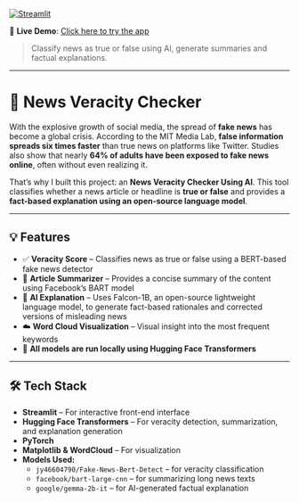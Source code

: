 [![Streamlit](https://static.streamlit.io/badges/streamlit_badge_black_white.svg)](https://news-veracity-checker-parshwa-nandu.streamlit.app/)

🔗 **Live Demo**: [Click here to try the app](https://news-veracity-checker-parshwa-nandu.streamlit.app/)

> Classify news as true or false using AI, generate summaries and factual explanations.

---

# 📰 News Veracity Checker

With the explosive growth of social media, the spread of **fake news** has become a global crisis. According to the MIT Media Lab, **false information spreads six times faster** than true news on platforms like Twitter. Studies also show that nearly **64% of adults have been exposed to fake news online**, often without even realizing it.

That’s why I built this project: an **News Veracity Checker Using AI**. This tool classifies whether a news article or headline is **true or false** and provides a **fact-based explanation using an open-source language model**.

---

## 💡 Features

- ✅ **Veracity Score** – Classifies news as true or false using a BERT-based fake news detector
- 📃 **Article Summarizer** – Provides a concise summary of the content using Facebook’s BART model
- 🤖 **AI Explanation** – Uses Falcon-1B, an open-source lightweight language model, to generate fact-based rationales and corrected versions of misleading news
- ☁️ **Word Cloud Visualization** – Visual insight into the most frequent keywords
- 🧠 **All models are run locally using Hugging Face Transformers**

---

## 🛠️ Tech Stack

- **Streamlit** – For interactive front-end interface
- **Hugging Face Transformers** – For veracity detection, summarization, and explanation generation
- **PyTorch**
- **Matplotlib & WordCloud** – For visualization
- **Models Used:**
  - `jy46604790/Fake-News-Bert-Detect` – for veracity classification
  - `facebook/bart-large-cnn` – for summarizing long news texts
  - `google/gemma-2b-it` – for AI-generated factual explanation
